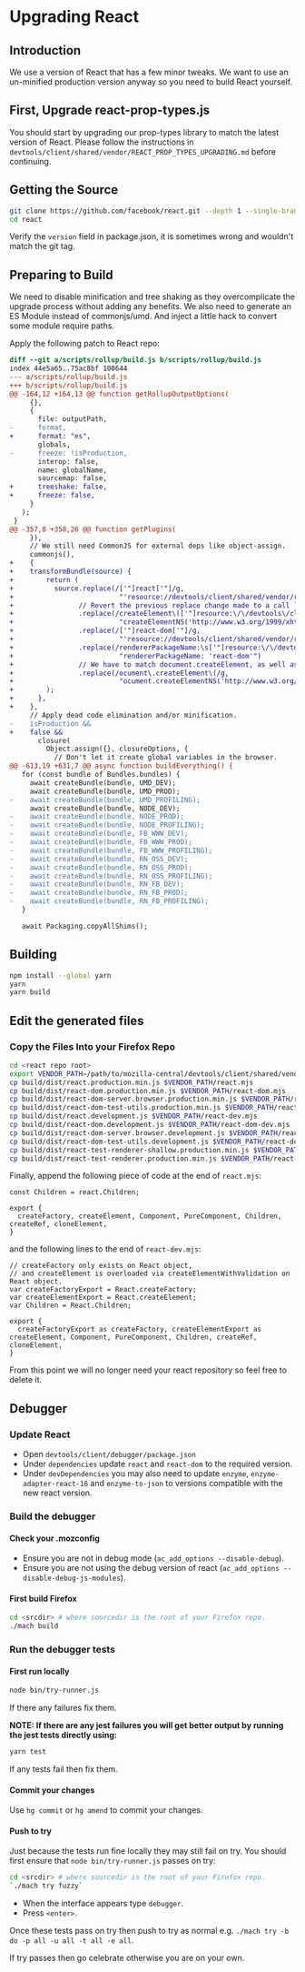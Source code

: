 [//]: # (
This Source Code Form is subject to the terms of the Mozilla Public License, v. 2.0. If a copy of the MPL was not distributed with this file, You can obtain one at http://mozilla.org/MPL/2.0/.
)

# Upgrading React

## Introduction

We use a version of React that has a few minor tweaks. We want to use an un-minified production version anyway so you need to build React yourself.

## First, Upgrade react-prop-types.js

You should start by upgrading our prop-types library to match the latest version of React. Please follow the instructions in `devtools/client/shared/vendor/REACT_PROP_TYPES_UPGRADING.md` before continuing.

## Getting the Source

```bash
git clone https://github.com/facebook/react.git --depth 1 --single-branch -b v16.8.6 # or the version you are targetting
cd react
```

Verify the `version` field in package.json, it is sometimes wrong and wouldn't match the git tag.

## Preparing to Build

We need to disable minification and tree shaking as they overcomplicate the upgrade process without adding any benefits.
We also need to generate an ES Module instead of commonjs/umd.
And inject a little hack to convert some module require paths.

Apply the following patch to React repo:
```diff
diff --git a/scripts/rollup/build.js b/scripts/rollup/build.js
index 44e5a65..75ac8bf 100644
--- a/scripts/rollup/build.js
+++ b/scripts/rollup/build.js
@@ -164,12 +164,13 @@ function getRollupOutputOptions(
     {},
     {
       file: outputPath,
-      format,
+      format: "es",
       globals,
-      freeze: !isProduction,
       interop: false,
       name: globalName,
       sourcemap: false,
+      treeshake: false,
+      freeze: false,
     }
   );
 }
@@ -357,8 +358,26 @@ function getPlugins(
     }),
     // We still need CommonJS for external deps like object-assign.
     commonjs(),
+    {
+    transformBundle(source) {
+        return (
+          source.replace(/['"]react['"]/g,
+                          "'resource://devtools/client/shared/vendor/react.mjs'")
+                // Revert the previous replace change made to a call `createElement('react')` in react-dom-dev.js
+                .replace(/createElement\(['"]resource:\/\/devtools\/client\/shared\/vendor\/react.mjs['"]\)/g,
+                          "createElementNS('http://www.w3.org/1999/xhtml', 'react')")
+                .replace(/['"]react-dom['"]/g,
+                          "'resource://devtools/client/shared/vendor/react-dom.mjs'")
+                .replace(/rendererPackageName:\s['"]resource:\/\/devtools\/client\/shared\/vendor\/react-dom.mjs['"]/g,
+                          "rendererPackageName: 'react-dom'")
+                // We have to match document.createElement, as well as ownerDocument.createElement:
+                .replace(/ocument\.createElement\(/g,
+                          "ocument.createElementNS('http://www.w3.org/1999/xhtml', ")
+        );
+      },
+    },
     // Apply dead code elimination and/or minification.
-    isProduction &&
+    false &&
       closure(
         Object.assign({}, closureOptions, {
           // Don't let it create global variables in the browser.
@@ -613,19 +631,7 @@ async function buildEverything() {
   for (const bundle of Bundles.bundles) {
     await createBundle(bundle, UMD_DEV);
     await createBundle(bundle, UMD_PROD);
-    await createBundle(bundle, UMD_PROFILING);
     await createBundle(bundle, NODE_DEV);
-    await createBundle(bundle, NODE_PROD);
-    await createBundle(bundle, NODE_PROFILING);
-    await createBundle(bundle, FB_WWW_DEV);
-    await createBundle(bundle, FB_WWW_PROD);
-    await createBundle(bundle, FB_WWW_PROFILING);
-    await createBundle(bundle, RN_OSS_DEV);
-    await createBundle(bundle, RN_OSS_PROD);
-    await createBundle(bundle, RN_OSS_PROFILING);
-    await createBundle(bundle, RN_FB_DEV);
-    await createBundle(bundle, RN_FB_PROD);
-    await createBundle(bundle, RN_FB_PROFILING);
   }

   await Packaging.copyAllShims();
``` 

## Building

```bash
npm install --global yarn
yarn
yarn build
```

## Edit the generated files

### Copy the Files Into your Firefox Repo

```bash
cd <react repo root>
export VENDOR_PATH=/path/to/mozilla-central/devtools/client/shared/vendor
cp build/dist/react.production.min.js $VENDOR_PATH/react.mjs
cp build/dist/react-dom.production.min.js $VENDOR_PATH/react-dom.mjs
cp build/dist/react-dom-server.browser.production.min.js $VENDOR_PATH/react-dom-server.mjs
cp build/dist/react-dom-test-utils.production.min.js $VENDOR_PATH/react-dom-test-utils.mjs
cp build/dist/react.development.js $VENDOR_PATH/react-dev.mjs
cp build/dist/react-dom.development.js $VENDOR_PATH/react-dom-dev.mjs
cp build/dist/react-dom-server.browser.development.js $VENDOR_PATH/react-dom-server-dev.mjs
cp build/dist/react-dom-test-utils.development.js $VENDOR_PATH/react-dom-test-utils-dev.mjs
cp build/dist/react-test-renderer-shallow.production.min.js $VENDOR_PATH/react-test-renderer-shallow.mjs
cp build/dist/react-test-renderer.production.min.js $VENDOR_PATH/react-test-renderer.mjs
```

Finally, append the following piece of code at the end of `react.mjs`:
```
const Children = react.Children;

export {
  createFactory, createElement, Component, PureComponent, Children, createRef, cloneElement,
}
```
and the following lines to the end of `react-dev.mjs`:
```
// createFactory only exists on React object,
// and createElement is overloaded via createElementWithValidation on React object.
var createFactoryExport = React.createFactory;
var createElementExport = React.createElement;
var Children = React.Children;

export {
  createFactoryExport as createFactory, createElementExport as createElement, Component, PureComponent, Children, createRef, cloneElement,
}
```

From this point we will no longer need your react repository so feel free to delete it.

## Debugger

### Update React

- Open `devtools/client/debugger/package.json`
- Under `dependencies` update `react` and `react-dom` to the required version.
- Under `devDependencies` you may also need to update `enzyme`, `enzyme-adapter-react-16` and `enzyme-to-json` to versions compatible with the new react version.

### Build the debugger

#### Check your .mozconfig

- Ensure you are not in debug mode (`ac_add_options --disable-debug`).
- Ensure you are not using the debug version of react (`ac_add_options --disable-debug-js-modules`).

#### First build Firefox

```bash
cd <srcdir> # where sourcedir is the root of your Firefox repo.
./mach build
```

### Run the debugger tests

#### First run locally

```bash
node bin/try-runner.js
```

If there any failures fix them.

**NOTE: If there are any jest failures you will get better output by running the jest tests directly using:**

```bash
yarn test
```

If any tests fail then fix them.

#### Commit your changes

Use `hg commit` or `hg amend` to commit your changes.

#### Push to try

Just because the tests run fine locally they may still fail on try. You should first ensure that `node bin/try-runner.js` passes on try:

```bash
cd <srcdir> # where sourcedir is the root of your Firefox repo.
`./mach try fuzzy`
```

- When the interface appears type `debugger`.
- Press `<enter>`.

Once these tests pass on try then push to try as normal e.g. `./mach try -b do -p all -u all -t all -e all`.

If try passes then go celebrate otherwise you are on your own.
